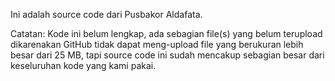 Ini adalah source code dari Pusbakor Aldafata.

Catatan:
Kode ini belum lengkap, ada sebagian file(s) yang belum terupload dikarenakan GitHub tidak dapat meng-upload file yang berukuran lebih besar dari 25 MB, tapi source code ini sudah mencakup sebagian besar dari keseluruhan kode yang kami pakai.
